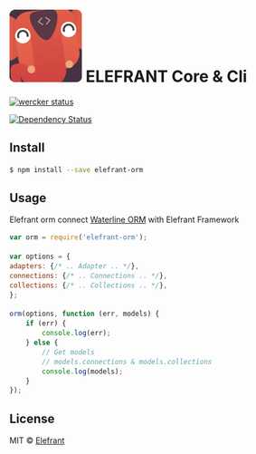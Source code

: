 # [![ELEFRANT Logo](https://raw.githubusercontent.com/Elefrant/elefrantio/ee8f771ab7be672b6f44d3d531059d1630bfd79a/lib/templates/logo.png)](http://elefrant.com/) ELEFRANT Core & Cli

[![wercker status](https://app.wercker.com/status/ed958a0d0e57a3d11084695e9728b6b1/s/master "wercker status")](https://app.wercker.com/project/bykey/ed958a0d0e57a3d11084695e9728b6b1)

[![Dependency Status](https://gemnasium.com/Elefrant/elefrant-orm.svg)](https://gemnasium.com/Elefrant/elefrant-orm)

## Install

```sh
$ npm install --save elefrant-orm
```


## Usage

Elefrant orm connect [Waterline ORM](https://github.com/balderdashy/waterline) with Elefrant Framework

```js
var orm = require('elefrant-orm');

var options = {
adapters: {/* .. Adapter .. */},
connections: {/* .. Connections .. */},
collections: {/* .. Collections .. */},
};

orm(options, function (err, models) {
    if (err) {
        console.log(err);
    } else {
        // Get models
        // models.connections & models.collections
        console.log(models);
    }
});
```

## License

MIT © [Elefrant](http://elefrant.com/#/license)
